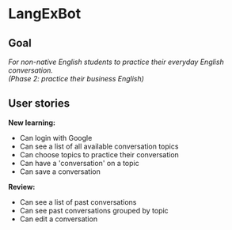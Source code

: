 # LangExBot

## Goal
_For non-native English students to practice their everyday English conversation.   
(Phase 2: practice their business English)_

## User stories
__New learning:__
* Can login with Google
* Can see a list of all available conversation topics
* Can choose topics to practice their conversation
* Can have a 'conversation' on a topic
* Can save a conversation  

__Review:__
* Can see a list of past conversations
* Can see past conversations grouped by topic
* Can edit a conversation
